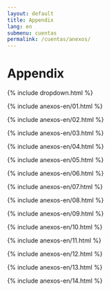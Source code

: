 ```yaml
---
layout: default
title: Appendix
lang: en
submenu: cuentas
permalink: /cuentas/anexos/
---
```


# Appendix

{% include dropdown.html %}

{% include anexos-en/01.html %}

{% include anexos-en/02.html %}

{% include anexos-en/03.html %}

{% include anexos-en/04.html %}

{% include anexos-en/05.html %}

{% include anexos-en/06.html %}

{% include anexos-en/07.html %}

{% include anexos-en/08.html %}

{% include anexos-en/09.html %}

{% include anexos-en/10.html %}

{% include anexos-en/11.html %}

{% include anexos-en/12.html %}

{% include anexos-en/13.html %}

{% include anexos-en/14.html %}






